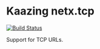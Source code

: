 Kaazing netx.tcp
==================

[![Build Status][build-status-image]][build-status]

[build-status-image]: https://travis-ci.org/kaazing/netx.tcp.svg?branch=develop
[build-status]: https://travis-ci.org/kaazing/netx.tcp

Support for TCP URLs.
